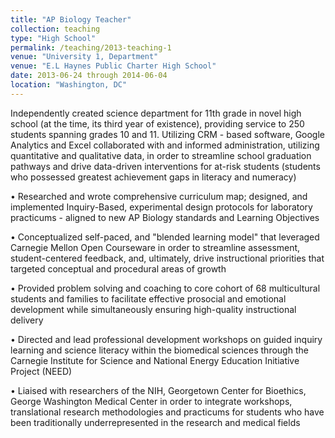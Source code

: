 ```yaml
---
title: "AP Biology Teacher"
collection: teaching
type: "High School"
permalink: /teaching/2013-teaching-1
venue: "University 1, Department"
venue: "E.L Haynes Public Charter High School"
date: 2013-06-24 through 2014-06-04
location: "Washington, DC"
---
```


Independently created science department for 11th grade in novel high school (at the time, its third year of existence), providing service to 250 students spanning grades 10 and 11. Utilizing CRM - based software, Google Analytics and Excel collaborated with and informed administration, utilizing quantitative and qualitative data, in order to streamline school graduation pathways and drive data-driven interventions for at-risk students (students who possessed greatest achievement gaps in literacy and numeracy)

• Researched and wrote comprehensive curriculum map; designed, and implemented Inquiry-Based, experimental design protocols for laboratory practicums - aligned to new AP Biology standards and Learning Objectives

• Conceptualized self-paced, and "blended learning model" that leveraged Carnegie Mellon Open Courseware in order to streamline assessment, student-centered feedback, and, ultimately, drive instructional priorities that targeted conceptual and procedural areas of growth

• Provided problem solving and coaching to core cohort of 68 multicultural students and families to facilitate effective prosocial and emotional development while simultaneously ensuring high-quality instructional delivery

• Directed and lead professional development workshops on guided inquiry learning and science literacy within the biomedical sciences through the Carnegie Institute for Science and National Energy Education Initiative Project (NEED)

• Liaised with researchers of the NIH, Georgetown Center for Bioethics, George Washington Medical Center in order to integrate workshops, translational research methodologies and practicums for students who have been traditionally underrepresented in the research and medical fields